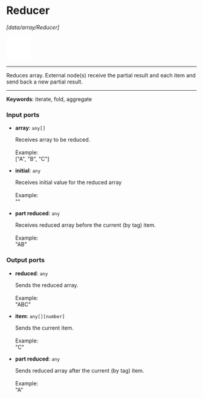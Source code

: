 # Reducer

_[data/array/Reducer]_

![icon](</assets/icons/d1c7639e-bdd6-4846-b494-1c303a532da5.png>)

---

Reduces array. External node(s) receive the partial result and each item and send back a new partial result.<br>

---

__Keywords__: iterate, fold, aggregate

### Input ports

* __array__: ` any[] `

    Receives array to be reduced.<br>
    <br>
    Example:<br>
    ["A", "B", "C"]<br>


* __initial__: ` any `

    Receives initial value for the reduced array<br>
    <br>
    Example:<br>
    ""<br>


* __part reduced__: ` any `

    Receives reduced array before the current (by tag) item.<br>
    <br>
    Example:<br>
    "AB"<br>

### Output ports

* __reduced__: ` any `

    Sends the reduced array.<br>
    <br>
    Example:<br>
    "ABC"<br>


* __item__: ` any[][number] `

    Sends the current item.<br>
    <br>
    Example:<br>
    "C"<br>


* __part reduced__: ` any `

    Sends reduced array after the current (by tag) item.<br>
    <br>
    Example:<br>
    "A"<br>

